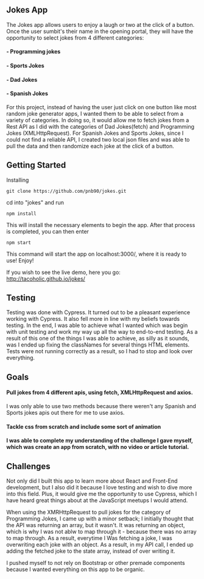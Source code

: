 ## Jokes App 

The Jokes app allows users to enjoy a laugh or two at the click of a button.  Once the user sumbit's their name in the opening portal, they will have the opportunity to select jokes from 4 different categories:
#### - Programming jokes
#### - Sports Jokes
#### - Dad Jokes
#### - Spanish Jokes

For this project, instead of having the user just click on one button like most random joke generator apps, I wanted them to be able to select from a variety of categories. In doing so, it would allow me to fetch jokes from a Rest API as I did with the categories of Dad Jokes(fetch) and Programming Jokes (XMLHttpRequest). For Spanish Jokes and Sports Jokes, since I could not find a reliable API, I created two local json files and was able to pull the data and then randomize each joke at the click of a button. 


## Getting Started
Installing

`git clone https://github.com/pnb90/jokes.git`

cd into "jokes" and run

`npm install`

This will install the necessary elements to begin the app. After that process is completed, you can then enter

`npm start`

This command will start the app on localhost:3000/, where it is ready to use! Enjoy!


If you wish to see the live demo, here you go:  http://tacoholic.github.io/jokes/

## Testing
Testing was done with Cypress. It turned out to be a pleasant experience working with Cypress. It also fell more in line with my beliefs towards testing. In the end, I was able to achieve what I wanted which was begin with unit testing and work my way up all the way to end-to-end testing.  As a result of this one of the things I was able to achieve, as silly as it sounds, was I ended up fixing the classNames for several things HTML elements.  Tests were not running correctly as a result, so I had to stop and look over everything. 

## Goals
#### Pull jokes from 4 different apis, using fetch, XMLHttpRequest and axios.
I was only able to use two methods because there weren't any Spanish and Sports jokes apis out there for me to use axios.  

#### Tackle css from scratch and include some sort of animation

#### I was able to complete my understanding of the challenge I gave myself, which was create an app from scratch, with no video or article tutorial.


## Challenges
Not only did I built this app to learn more about React and Front-End development, but I also did it because I love testing and wish to dive more into this field. Plus, it would give me the opportunity to use Cypress, which I have heard great things about at the JavaScript meetups I would attend.

When using the XMRHttpRequest to pull jokes for the category of Programming Jokes, I came up with a minor setback; I initially thought that the API was returning an array, but it wasn't. It was returning an object, which is why I was not ablw to map through it - because there was no array to map through. As a result, everytime I Was fetching a joke, I was overwriting each joke with an object. As a result, in my API call, I ended up adding the fetched joke to the state array, instead of over writing it. 

I pushed myself to not rely on Bootstrap or other premade components because I wanted everything on this app to be organic. 




